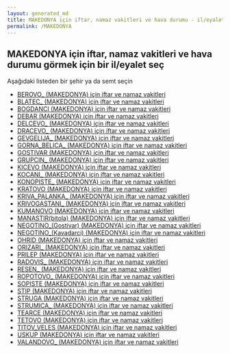 ```yaml
---
layout: generated_md
title: MAKEDONYA için iftar, namaz vakitleri ve hava durumu - il/eyalet seç
permalink: /MAKEDONYA
---
```


## MAKEDONYA için iftar, namaz vakitleri ve hava durumu  görmek için bir il/eyalet seç

Aşağıdaki listeden bir şehir ya da semt seçin


* [BEROVO_ (MAKEDONYA) için iftar ve namaz vakitleri](/MAKEDONYA/BEROVO_)
* [BLATEC_ (MAKEDONYA) için iftar ve namaz vakitleri](/MAKEDONYA/BLATEC_)
* [BOGDANCI (MAKEDONYA) için iftar ve namaz vakitleri](/MAKEDONYA/BOGDANCI)
* [DEBAR (MAKEDONYA) için iftar ve namaz vakitleri](/MAKEDONYA/DEBAR)
* [DELCEVO_ (MAKEDONYA) için iftar ve namaz vakitleri](/MAKEDONYA/DELCEVO_)
* [DRACEVO_ (MAKEDONYA) için iftar ve namaz vakitleri](/MAKEDONYA/DRACEVO_)
* [GEVGELIJA_ (MAKEDONYA) için iftar ve namaz vakitleri](/MAKEDONYA/GEVGELIJA_)
* [GORNA_BELICA_ (MAKEDONYA) için iftar ve namaz vakitleri](/MAKEDONYA/GORNA_BELICA_)
* [GOSTIVAR (MAKEDONYA) için iftar ve namaz vakitleri](/MAKEDONYA/GOSTIVAR)
* [GRUPCIN_ (MAKEDONYA) için iftar ve namaz vakitleri](/MAKEDONYA/GRUPCIN_)
* [KICEVO (MAKEDONYA) için iftar ve namaz vakitleri](/MAKEDONYA/KICEVO)
* [KOCANI_ (MAKEDONYA) için iftar ve namaz vakitleri](/MAKEDONYA/KOCANI_)
* [KONOPISTE_ (MAKEDONYA) için iftar ve namaz vakitleri](/MAKEDONYA/KONOPISTE_)
* [KRATOVO (MAKEDONYA) için iftar ve namaz vakitleri](/MAKEDONYA/KRATOVO)
* [KRIVA_PALANKA_ (MAKEDONYA) için iftar ve namaz vakitleri](/MAKEDONYA/KRIVA_PALANKA_)
* [KRIVOGASTANI_ (MAKEDONYA) için iftar ve namaz vakitleri](/MAKEDONYA/KRIVOGASTANI_)
* [KUMANOVO (MAKEDONYA) için iftar ve namaz vakitleri](/MAKEDONYA/KUMANOVO)
* [MANASTIR(bitola) (MAKEDONYA) için iftar ve namaz vakitleri](/MAKEDONYA/MANASTIR(bitola))
* [NEGOTINO_(Gostivar) (MAKEDONYA) için iftar ve namaz vakitleri](/MAKEDONYA/NEGOTINO_(Gostivar))
* [NEGOTINO_(Kavadarci) (MAKEDONYA) için iftar ve namaz vakitleri](/MAKEDONYA/NEGOTINO_(Kavadarci))
* [OHRID (MAKEDONYA) için iftar ve namaz vakitleri](/MAKEDONYA/OHRID)
* [ORIZARI_ (MAKEDONYA) için iftar ve namaz vakitleri](/MAKEDONYA/ORIZARI_)
* [PRILEP (MAKEDONYA) için iftar ve namaz vakitleri](/MAKEDONYA/PRILEP)
* [RADOVIS_ (MAKEDONYA) için iftar ve namaz vakitleri](/MAKEDONYA/RADOVIS_)
* [RESEN_ (MAKEDONYA) için iftar ve namaz vakitleri](/MAKEDONYA/RESEN_)
* [ROPOTOVO_ (MAKEDONYA) için iftar ve namaz vakitleri](/MAKEDONYA/ROPOTOVO_)
* [SOPISTE (MAKEDONYA) için iftar ve namaz vakitleri](/MAKEDONYA/SOPISTE)
* [STIP (MAKEDONYA) için iftar ve namaz vakitleri](/MAKEDONYA/STIP)
* [STRUGA (MAKEDONYA) için iftar ve namaz vakitleri](/MAKEDONYA/STRUGA)
* [STRUMICA_ (MAKEDONYA) için iftar ve namaz vakitleri](/MAKEDONYA/STRUMICA_)
* [TEARCE (MAKEDONYA) için iftar ve namaz vakitleri](/MAKEDONYA/TEARCE)
* [TETOVO (MAKEDONYA) için iftar ve namaz vakitleri](/MAKEDONYA/TETOVO)
* [TITOV_VELES (MAKEDONYA) için iftar ve namaz vakitleri](/MAKEDONYA/TITOV_VELES)
* [USKUP (MAKEDONYA) için iftar ve namaz vakitleri](/MAKEDONYA/USKUP)
* [VALANDOVO_ (MAKEDONYA) için iftar ve namaz vakitleri](/MAKEDONYA/VALANDOVO_)